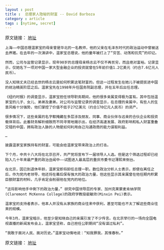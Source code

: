 ```yaml
---
layout : post
title :  总理家人隐秘的财富 -- David Barboza
category : article
tags : [nytime, secret]
---
```


原文链接： [地址](http://cn.nytimes.com/article/china/2012/10/26/c26princeling/)

	上海——中国总理温家宝的母亲曾是华北的一名教师，他的父亲在毛泽东时代的政治运动中曾被送去养猪。在去年的一次演讲中，温家宝总理说，他的童年被打上了“穷苦、动荡和饥荒”的印记。

	然而，公司与监管记录显示，现年90岁的总理母亲杨志云不仅不再贫穷，而且绝对富裕。记录显示，仅她名下一项对中国一家大型金融企业的投资就曾在5年前价值1.2亿美元（约合7.6亿元人民币）。
	
	没人知晓丈夫已经去世的杨志云是如何积累这笔财富的。但这一过程发生在她儿子被提拔进中国的统治精英阶层之后。温家宝先在1998年升任国务院副总理，并在五年后出任总理。

	《纽约时报》的调查显示，温家宝担任领导职务期间，他的很多亲属变得极为富有。其中包括温家宝的儿子、女儿、弟弟及妻弟。对公司与监管记录的调查显示，在总理的亲属中，有些人的生意风格十分强势，他们掌控了价值不低于27亿美元（约合170亿元人民币）的资产。

	很多情况下，这些亲属的名字都掩藏在多层涉及朋友、同事、商业伙伴与远亲的合伙企业和投资载体背后。此番财务解析细致而不同寻常地揭示出，在经济高速发展、政府影响和私人财富重叠交错的中国，拥有政治人脉的人物是如何利用自己沟通政商的能力谋取利益。

	…
	
	披露温家宝家族持有的财富，可能会给温家宝带来政治上的打击。

	下个月，中共十八大将在北京召开，共产党将宣布下一届领导人人选。但是这个筛选过程却已经陷入几十年来最严重的政治丑闻中——试图进入最高层的重庆市委书记薄熙来倒台。

	在北京，因已到退休年龄，温家宝即将卸任总理一职。数位政治分析人士表示，即使在离任之后，作为党内老领导，他还将在幕后保有强大的政治力量，但这些显示其亲属曾在他任期内积累巨额财富的材料，几乎肯定会削弱他在党内的地位。

	“这将影响他手中剩下的政治力量，” 研究中国领导层的专家、加州克莱蒙麦肯纳学院(Claremont McKenna College)的政府学教授裴敏欣(Minxin Pei)表示。

	温家宝的支持者表示，他本人并没有从家族的商业往来中获利，甚至可能也不太了解这些商业往来的规模。

	今年3月，温家宝暗示，他至少是知晓自己的亲属引发了不少传言。在北京举行的一场向全国电视直播的新闻发布会上，温家宝坚称，自己担任公职期间“没有谋过私利”。

	“我敢于面对人民、面对历史。”温家宝动情地说：“知我罪我，其惟春秋。”


原文链接： [地址](http://cn.nytimes.com/article/china/2012/10/26/c26princeling/)